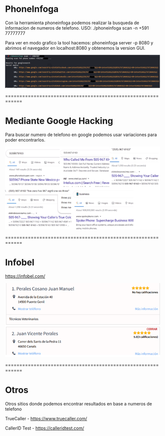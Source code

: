 PhoneInfoga
===========

Con la herramienta phoneinfoga podemos realizar la busqueda de informacion de numeros de telefono.
USO: ./phoneinfoga scan -n +591 77777777

Para ver en modo grafico la tool hacemos:
phoneinfoga server -p 8080 y abrimos el navegador en localhost:8080 y obtenemos la version GUI.

![Diagrama explicativo](./imagen1.png)

============================================================

Mediante Google Hacking
=======================
Para buscar numero de telefono en google podemos usar variaciones para poder encontrarlos.

![Diagrama explicativo](./imagen2.png)

============================================================

Infobel
=======

https://infobel.com/

![Diagrama explicativo](./imagen3.png)

============================================================

Otros
=====

Otros sitios donde podemos encontrar resultados en base a numeros de telefono

TrueCaller - https://www.truecaller.com/

CallerID Test - https://calleridtest.com/
